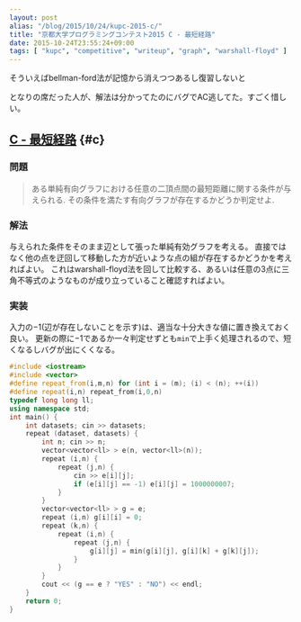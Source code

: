 ```yaml
---
layout: post
alias: "/blog/2015/10/24/kupc-2015-c/"
title: "京都大学プログラミングコンテスト2015 C - 最短経路"
date: 2015-10-24T23:55:24+09:00
tags: [ "kupc", "competitive", "writeup", "graph", "warshall-floyd" ]
---
```


そういえばbellman-ford法が記憶から消えつつあるし復習しないと

となりの席だった人が、解法は分かってたのにバグでAC逃してた。すごく惜しい。

<!-- more -->

## [C - 最短経路](https://beta.atcoder.jp/contests/kupc2015/tasks/kupc2015_c) {#c}

### 問題

>   ある単純有向グラフにおける任意の二頂点間の最短距離に関する条件が与えられる. その条件を満たす有向グラフが存在するかどうか判定せよ.

### 解法

与えられた条件をそのまま辺として張った単純有効グラフを考える。
直接ではなく他の点を迂回して移動した方が近いような点の組が存在するかどうかを考えればよい。
これはwarshall-floyd法を回して比較する、あるいは任意の3点に三角不等式のようなものが成り立っていること確認すればよい。

### 実装

入力の$-1$(辺が存在しないことを示す)は、適当な十分大きな値に置き換えておく良い。
更新の際に$-1$であるか一々判定せずとも`min`で上手く処理されるので、短くなるしバグが出にくくなる。

``` c++
#include <iostream>
#include <vector>
#define repeat_from(i,m,n) for (int i = (m); (i) < (n); ++(i))
#define repeat(i,n) repeat_from(i,0,n)
typedef long long ll;
using namespace std;
int main() {
    int datasets; cin >> datasets;
    repeat (dataset, datasets) {
        int n; cin >> n;
        vector<vector<ll> > e(n, vector<ll>(n));
        repeat (i,n) {
            repeat (j,n) {
                cin >> e[i][j];
                if (e[i][j] == -1) e[i][j] = 1000000007;
            }
        }
        vector<vector<ll> > g = e;
        repeat (i,n) g[i][i] = 0;
        repeat (k,n) {
            repeat (i,n) {
                repeat (j,n) {
                    g[i][j] = min(g[i][j], g[i][k] + g[k][j]);
                }
            }
        }
        cout << (g == e ? "YES" : "NO") << endl;
    }
    return 0;
}
```
